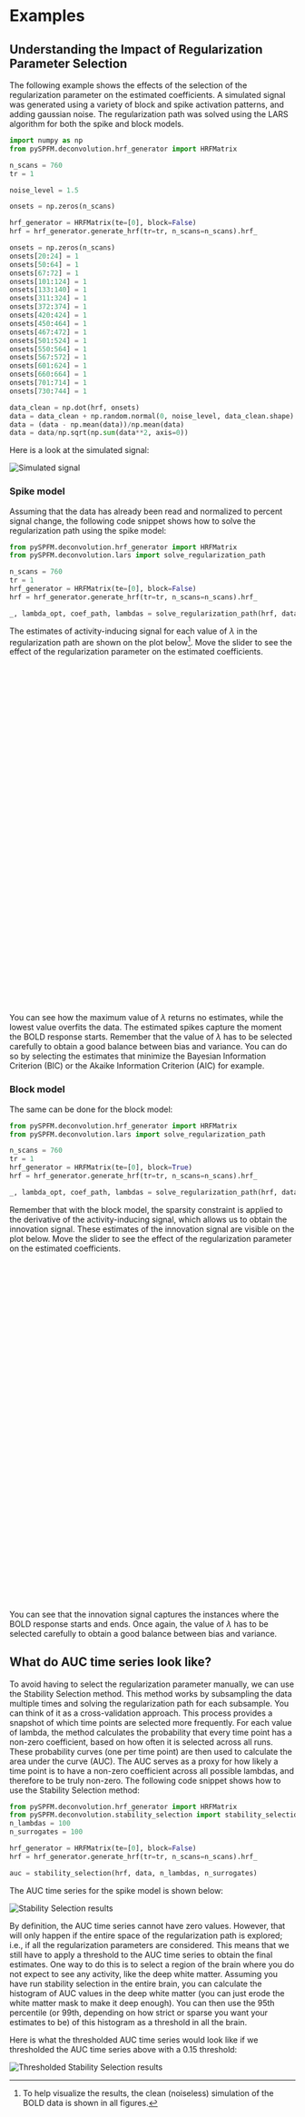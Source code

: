 # Examples

## Understanding the Impact of Regularization Parameter Selection

The following example shows the effects of the selection of the regularization parameter on the estimated coefficients. A simulated signal was generated using a variety of block and spike activation patterns, and adding gaussian noise. The regularization path was solved using the LARS algorithm for both the spike and block models.

```python
import numpy as np
from pySPFM.deconvolution.hrf_generator import HRFMatrix

n_scans = 760
tr = 1

noise_level = 1.5

onsets = np.zeros(n_scans)

hrf_generator = HRFMatrix(te=[0], block=False)
hrf = hrf_generator.generate_hrf(tr=tr, n_scans=n_scans).hrf_

onsets = np.zeros(n_scans)
onsets[20:24] = 1
onsets[50:64] = 1
onsets[67:72] = 1
onsets[101:124] = 1
onsets[133:140] = 1
onsets[311:324] = 1
onsets[372:374] = 1
onsets[420:424] = 1
onsets[450:464] = 1
onsets[467:472] = 1
onsets[501:524] = 1
onsets[550:564] = 1
onsets[567:572] = 1
onsets[601:624] = 1
onsets[660:664] = 1
onsets[701:714] = 1
onsets[730:744] = 1

data_clean = np.dot(hrf, onsets)
data = data_clean + np.random.normal(0, noise_level, data_clean.shape)
data = (data - np.mean(data))/np.mean(data)
data = data/np.sqrt(np.sum(data**2, axis=0))
```

Here is a look at the simulated signal:

<div class="image-container">
    <img src="https://raw.githubusercontent.com/Paradigm-Free-Mapping/pySPFM/main/docs/charts/simulated_signal.png" alt="Simulated signal">
</div>

### Spike model

Assuming that the data has already been read and normalized to percent signal change, the following code snippet shows how to solve the regularization path using the spike model:

```python
from pySPFM.deconvolution.hrf_generator import HRFMatrix
from pySPFM.deconvolution.lars import solve_regularization_path

n_scans = 760
tr = 1
hrf_generator = HRFMatrix(te=[0], block=False)
hrf = hrf_generator.generate_hrf(tr=tr, n_scans=n_scans).hrf_

_, lambda_opt, coef_path, lambdas = solve_regularization_path(hrf, data, n_scans)
```

The estimates of activity-inducing signal for each value of $\lambda$ in the regularization path are shown on the plot below[^1]. Move the slider to see the effect of the regularization parameter on the estimated coefficients.

<div class="iframe-container">
    <div id="plotly-figure-spike" style="width:100%;height:600px;"></div>
</div>

<script type="text/javascript">
window.addEventListener('load', function() {
    var xhr = new XMLHttpRequest();
    xhr.open('GET', 'https://raw.githubusercontent.com/Paradigm-Free-Mapping/pySPFM/main/docs/charts/regularization_figure_spike.json', true);
    xhr.onload = function() {
        if (xhr.status === 200) {
            var data = JSON.parse(xhr.responseText);
            Plotly.newPlot('plotly-figure-spike', data.data, data.layout);
        }
    };
    xhr.send();
});
</script>

You can see how the maximum value of $\lambda$ returns no estimates, while the lowest value overfits the data. The estimated spikes capture the moment the BOLD response starts. Remember that the value of $\lambda$ has to be selected carefully to obtain a good balance between bias and variance. You can do so by selecting the estimates that minimize the Bayesian Information Criterion (BIC) or the Akaike Information Criterion (AIC) for example.

### Block model

The same can be done for the block model:

```python
from pySPFM.deconvolution.hrf_generator import HRFMatrix
from pySPFM.deconvolution.lars import solve_regularization_path

n_scans = 760
tr = 1
hrf_generator = HRFMatrix(te=[0], block=True)
hrf = hrf_generator.generate_hrf(tr=tr, n_scans=n_scans).hrf_

_, lambda_opt, coef_path, lambdas = solve_regularization_path(hrf, data, n_scans)
```

Remember that with the block model, the sparsity constraint is applied to the derivative of the activity-inducing signal, which allows us to obtain the innovation signal. These estimates of the innovation signal are visible on the plot below. Move the slider to see the effect of the regularization parameter on the estimated coefficients.

<div class="iframe-container">
    <div id="plotly-figure-block" style="width:100%;height:600px;"></div>
</div>

<script type="text/javascript">
window.addEventListener('load', function() {
    var xhr = new XMLHttpRequest();
    xhr.open('GET', 'https://raw.githubusercontent.com/Paradigm-Free-Mapping/pySPFM/main/docs/charts/regularization_figure_block.json', true);
    xhr.onload = function() {
        if (xhr.status === 200) {
            var data = JSON.parse(xhr.responseText);
            Plotly.newPlot('plotly-figure-block', data.data, data.layout);
        }
    };
    xhr.send();
});
</script>

You can see that the innovation signal captures the instances where the BOLD response starts and ends. Once again, the value of $\lambda$ has to be selected carefully to obtain a good balance between bias and variance.

## What do AUC time series look like?

To avoid having to select the regularization parameter manually, we can use the Stability Selection method. This method works by subsampling the data multiple times and solving the regularization path for each subsample. You can think of it as a cross-validation approach. This process provides a snapshot of which time points are selected more frequently. For each value of lambda, the method calculates the probability that every time point has a non-zero coefficient, based on how often it is selected across all runs. These probability curves (one per time point) are then used to calculate the area under the curve (AUC). The AUC serves as a proxy for how likely a time point is to have a non-zero coefficient across all possible lambdas, and therefore to be truly non-zero. The following code snippet shows how to use the Stability Selection method:

```python
from pySPFM.deconvolution.hrf_generator import HRFMatrix
from pySPFM.deconvolution.stability_selection import stability_selection
n_lambdas = 100
n_surrogates = 100

hrf_generator = HRFMatrix(te=[0], block=False)
hrf = hrf_generator.generate_hrf(tr=tr, n_scans=n_scans).hrf_

auc = stability_selection(hrf, data, n_lambdas, n_surrogates)
```

The AUC time series for the spike model is shown below:

<div class="image-container">
    <img src="https://raw.githubusercontent.com/Paradigm-Free-Mapping/pySPFM/main/docs/charts/stability_selection.png" alt="Stability Selection results">
</div>

By definition, the AUC time series cannot have zero values. However, that will only happen if the entire space of the regularization path is explored; i.e., if all the regularization parameters are considered. This means that we still have to apply a threshold to the AUC time series to obtain the final estimates. One way to do this is to select a region of the brain where you do not expect to see any activity, like the deep white matter. Assuming you have run stability selection in the entire brain, you can calculate the histogram of AUC values in the deep white matter (you can just erode the white matter mask to make it deep enough). You can then use the 95th percentile (or 99th, depending on how strict or sparse you want your estimates to be) of this histogram as a threshold in all the brain.

Here is what the thresholded AUC time series would look like if we thresholded the AUC time series above with a 0.15 threshold:

<div class="image-container">
    <img src="https://raw.githubusercontent.com/Paradigm-Free-Mapping/pySPFM/main/docs/charts/stability_selection_thresholded.png" alt="Thresholded Stability Selection results">
</div>

[^1]: To help visualize the results, the clean (noiseless) simulation of the BOLD data is shown in all figures.
